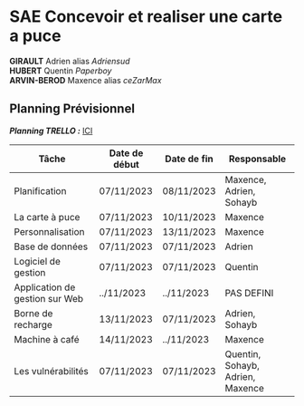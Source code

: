 # SAE Concevoir et realiser une carte a puce

**GIRAULT** Adrien alias *Adriensud* </br> 
**HUBERT** Quentin *Paperboy* </br> 
**ARVIN-BEROD** Maxence alias *ceZarMax* </br> 

## Planning Prévisionnel

***Planning TRELLO :*** [ICI](https://trello.com/invite/b/fEoSD80b/ATTIa302680ad224b3e02839b2f521fa3e953BDD153F/sae-assembleur)


| Tâche               | Date de début | Date de fin | Responsable | 
|---------------------|---------------|-------------|-------------|
| Planification       | 07/11/2023    | 08/11/2023  | Maxence, Adrien, Sohayb  |
| La carte à puce       | 07/11/2023    | 10/11/2023  | Maxence  |
| Personnalisation       | 07/11/2023    | 13/11/2023  | Maxence  |
| Base de données      | 07/11/2023    | 07/11/2023  | Adrien  |
| Logiciel de gestion       | 07/11/2023    | 07/11/2023  | Quentin  |
| Application de gestion sur Web       | ../11/2023    | ../11/2023  | PAS DEFINI  |
| Borne de recharge       | 13/11/2023    | 07/11/2023  | Adrien, Sohayb  |
| Machine à café       | 14/11/2023    | ../11/2023  | Maxence  |
| Les vulnérabilités       | 07/11/2023    | 07/11/2023  | Quentin, Sohayb, Adrien, Maxence  |
